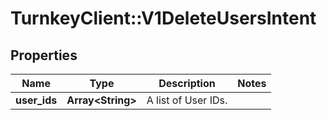 # TurnkeyClient::V1DeleteUsersIntent

## Properties
Name | Type | Description | Notes
------------ | ------------- | ------------- | -------------
**user_ids** | **Array&lt;String&gt;** | A list of User IDs. | 

